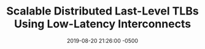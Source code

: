 ---
layout: paper-summary
title:  "Scalable Distributed Last-Level TLBs Using Low-Latency Interconnects"
date:   2019-08-20 21:26:00 -0500
categories: paper
paper_title: "Scalable Distributed Last-Level TLBs Using Low-Latency Interconnects"
paper_link: https://ieeexplore.ieee.org/document/8574547
paper_keyword: TLB; NOCStar; NOC
paper_year: MICRO 2018
rw_set: 
htm_cd: 
htm_cr: 
version_mgmt: 
---
